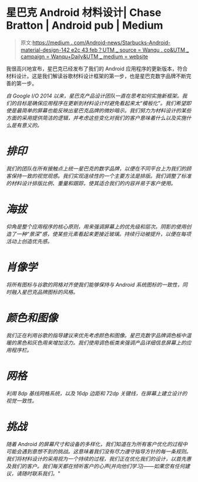 # 星巴克 Android 材料设计| Chase Bratton | Android pub | Medium

> 原文:[https://medium . com/Android-news/Starbucks-Android-material-design-142 e2c 43 feb？UTM _ source = Wanqu . co&UTM _ campaign = Wanqu+Daily&UTM _ medium = website](https://medium.com/android-news/starbucks-android-material-design-142e2c43feb?utm_source=wanqu.co&utm_campaign=Wanqu+Daily&utm_medium=website)

我很高兴地宣布，星巴克已经发布了我们的 Android 应用程序的更新版本，符合材料设计。这是我们解读谷歌材料设计框架的第一步，也是星巴克数字品牌不断完善的第一步。



*自 Google I/O 2014 以来，星巴克产品设计团队一直在思考如何实施新框架。我们的目标是确保应用程序在更新到材料设计时避免看起来太“模板化”。我们希望即使是最简单的屏幕也能反映出星巴克品牌的微妙暗示。我们努力为材料设计的某些方面的采用提供简洁的逻辑，并考虑这些变化对我们的客户意味着什么以及实施什么是有意义的。*



# *排印*

*我们的团队在所有接触点上统一星巴克的数字品牌，以便在不同平台上为我们的顾客保持一致的视觉观感。我们实现连续性的一个主要方法是排版。我们调整了标准的材料设计排版比例、重量和跟踪，使其适合我们的内容并易于客户使用。*



# *海拔*

*仰角是整个应用程序的核心原则，用来强调屏幕上的优先级和层次。阴影的使用创造了一种“景深”感，使某些元素看起来更接近玻璃。持续行动被提升，以便在每项活动上创造优先感。*



# *肖像学*

*将所有图标与谷歌的网格对齐使我们能够保持与 Android 系统图标的一致性，同时融入星巴克品牌图标的风格。*



# *颜色和图像*

*我们正在利用谷歌的指导建议来优先考虑颜色和图像。星巴克数字品牌调色板中温暖的黑色和灰色用来增加活力。我们使用调色板类来强调产品详细信息屏幕上的应用程序栏。*



# *网格*

*利用 8dp 基线网格系统，以及 16dp 边距和 72dp 关键线，在屏幕上建立设计的视觉一致性。*



# *挑战*

*随着 Android 的屏幕尺寸和设备的多样化，我们知道在为所有客户优化的过程中可能会遇到意想不到的挑战。这意味着我们没有尽力遵守指导方针的每一条规则。我们将材料设计的采用视为一个持续的过程，我们正在优化我们的设计，以首先惠及我们的客户。我们每天都在倾听客户的心声(并向他们学习)——如果您有任何建议，请随时联系我们。"*













